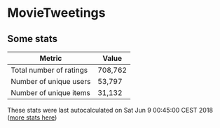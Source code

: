 # MovieTweetings
## Some stats

Metric | Value
--- | ---
Total number of ratings                 | 708,762
Number of unique users                  | 53,797
Number of unique items                  | 31,132
These stats were last autocalculated on Sat Jun 9 00:45:00 CEST 2018  ([more stats here](./stats.md))

